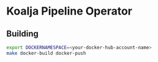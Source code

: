 # Koalja Pipeline Operator

## Building

```bash
export DOCKERNAMESPACE=<your-docker-hub-account-name>
make docker-build docker-push
```
